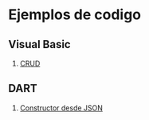 # Ejemplos de codigo

## Visual Basic

1. [CRUD](crud/readme.md)

## DART

1. [Constructor desde JSON](constructor_from_json/readme.md)
